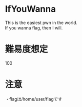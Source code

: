 # IfYouWanna
This is the easiest pwn in the world.  
If you wanna flag, then I will.    
  
# 難易度想定  
100  
  
# 注意  
・flagは/home/user/flagです  

